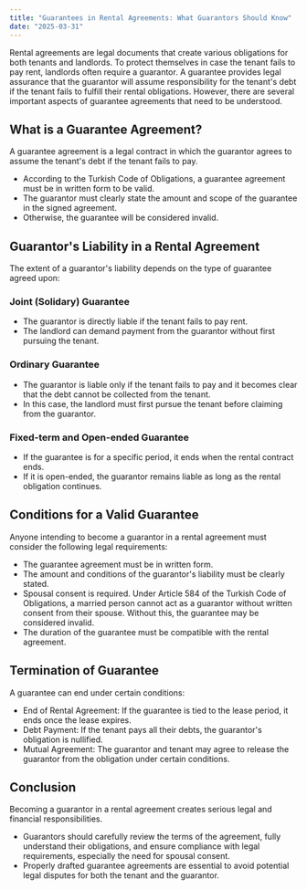 ```yaml
---
title: "Guarantees in Rental Agreements: What Guarantors Should Know"
date: "2025-03-31"
---
```


Rental agreements are legal documents that create various obligations for both tenants and landlords. To protect themselves in case the tenant fails to pay rent, landlords often require a guarantor. A guarantee provides legal assurance that the guarantor will assume responsibility for the tenant's debt if the tenant fails to fulfill their rental obligations. However, there are several important aspects of guarantee agreements that need to be understood.

## What is a Guarantee Agreement?

A guarantee agreement is a legal contract in which the guarantor agrees to assume the tenant's debt if the tenant fails to pay.

- According to the Turkish Code of Obligations, a guarantee agreement must be in written form to be valid.
- The guarantor must clearly state the amount and scope of the guarantee in the signed agreement.
- Otherwise, the guarantee will be considered invalid.

## Guarantor's Liability in a Rental Agreement

The extent of a guarantor's liability depends on the type of guarantee agreed upon:

### Joint (Solidary) Guarantee
- The guarantor is directly liable if the tenant fails to pay rent.
- The landlord can demand payment from the guarantor without first pursuing the tenant.

### Ordinary Guarantee
- The guarantor is liable only if the tenant fails to pay and it becomes clear that the debt cannot be collected from the tenant.
- In this case, the landlord must first pursue the tenant before claiming from the guarantor.

### Fixed-term and Open-ended Guarantee
- If the guarantee is for a specific period, it ends when the rental contract ends.
- If it is open-ended, the guarantor remains liable as long as the rental obligation continues.

## Conditions for a Valid Guarantee

Anyone intending to become a guarantor in a rental agreement must consider the following legal requirements:

- The guarantee agreement must be in written form.
- The amount and conditions of the guarantor's liability must be clearly stated.
- Spousal consent is required. Under Article 584 of the Turkish Code of Obligations, a married person cannot act as a guarantor without written consent from their spouse. Without this, the guarantee may be considered invalid.
- The duration of the guarantee must be compatible with the rental agreement.

## Termination of Guarantee

A guarantee can end under certain conditions:

- End of Rental Agreement: If the guarantee is tied to the lease period, it ends once the lease expires.
- Debt Payment: If the tenant pays all their debts, the guarantor's obligation is nullified.
- Mutual Agreement: The guarantor and tenant may agree to release the guarantor from the obligation under certain conditions.

## Conclusion

Becoming a guarantor in a rental agreement creates serious legal and financial responsibilities.

- Guarantors should carefully review the terms of the agreement, fully understand their obligations, and ensure compliance with legal requirements, especially the need for spousal consent.
- Properly drafted guarantee agreements are essential to avoid potential legal disputes for both the tenant and the guarantor.
